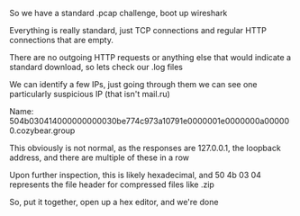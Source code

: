 So we have a standard .pcap challenge, boot up wireshark

Everything is really standard, just TCP connections and regular HTTP connections that are empty. 

There are no outgoing HTTP requests or anything else that would indicate a standard download, so lets check our .log files

We can identify a few IPs, just going through them we can see one particularly suspicious IP (that isn't mail.ru)

Name: 504b030414000000000030be774c973a10791e0000001e0000000a000000.cozybear.group

This obviously is not normal, as the responses are 127.0.0.1, the loopback address, and there are multiple of these in a row

Upon further inspection, this is likely hexadecimal, and 50 4b 03 04 represents the file header for compressed files like .zip

So, put it together, open up a hex editor, and we're done